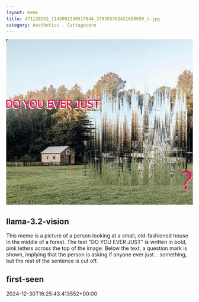 ```yaml
---
layout: meme
title: 471128552_1145001330517844_379355762421668650_n.jpg
category: Aesthetics - Cottagecore
---
```


<div markdown="0"><a href="471128552_1145001330517844_379355762421668650_n.jpg"><img class="photo" src="471128552_1145001330517844_379355762421668650_n.jpg" /></a>

<h2>llama-3.2-vision</h2>
<p title="Llama-3.2-11B is a really good model that probably gets the visual details right but doesn't understand literary or media references, and often fails to accurately represent the physical arrangement of objects and the implied relationships between the objects.">This meme is a picture of a person looking at a small, old-fashioned house in the middle of a forest. The text &quot;DO YOU EVER JUST&quot; is written in bold, pink letters across the top of the image. Below the text, a question mark is shown, implying that the person is asking if anyone ever just... something, but the rest of the sentence is cut off.</p>

<h2>first-seen</h2>
<p title="Because Git doesn't preserve file modification times, this metadata file contains the file's modification time when it was added to the library.">2024-12-30T16:25:43.413552+00:00</p>

</div>

